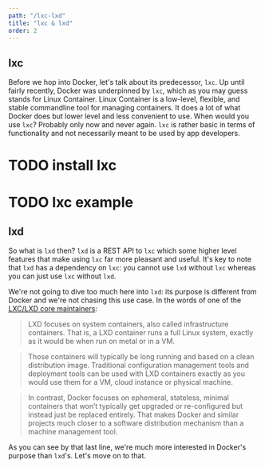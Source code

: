 ```yaml
---
path: "/lxc-lxd"
title: "lxc & lxd"
order: 2
---
```


## lxc

Before we hop into Docker, let's talk about its predecessor, `lxc`. Up until fairly recently, Docker was underpinned by `lxc`, which as you may guess stands for Linux Container. Linux Container is a low-level, flexible, and stable commandline tool for managing containers. It does a lot of what Docker does but lower level and less convenient to use. When would you use `lxc`? Probably only now and never again. `lxc` is rather basic in terms of functionality and not necessarily meant to be used by app developers.

# TODO install lxc

# TODO lxc example

## lxd

So what is `lxd` then? `lxd` is a REST API to `lxc` which some higher level features that make using `lxc` far more pleasant and useful. It's key to note that `lxd` has a dependency on `lxc`: you cannot use `lxd` without `lxc` whereas you can just use `lxc` without `lxd`.

We're not going to dive too much here into `lxd`: its purpose is different from Docker and we're not chasing this use case. In the words of one of the [LXC/LXD core maintainers][lxc-purpose]:

> LXD focuses on system containers, also called infrastructure containers. That is, a LXD container runs a full Linux system, exactly as it would be when run on metal or in a VM.

> Those containers will typically be long running and based on a clean distribution image. Traditional configuration management tools and deployment tools can be used with LXD containers exactly as you would use them for a VM, cloud instance or physical machine.

> In contrast, Docker focuses on ephemeral, stateless, minimal containers that won’t typically get upgraded or re-configured but instead just be replaced entirely. That makes Docker and similar projects much closer to a software distribution mechanism than a machine management tool.

As you can see by that last line, we're much more interested in Docker's purpose than `lxd`'s. Let's move on to that.

[lxc-purpose]: https://stgraber.org/2016/03/11/lxd-2-0-introduction-to-lxd-112/
